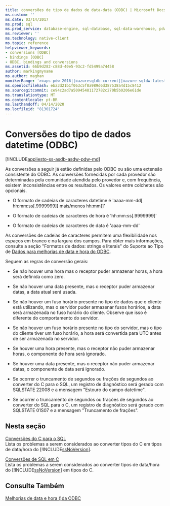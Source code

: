 ```yaml
---
title: conversões de tipo de dados de data-data (ODBC) | Microsoft Docs
ms.custom: ''
ms.date: 03/14/2017
ms.prod: sql
ms.prod_service: database-engine, sql-database, sql-data-warehouse, pdw
ms.reviewer: ''
ms.technology: native-client
ms.topic: reference
helpviewer_keywords:
- conversions [ODBC]
- bindings [ODBC]
- ODBC, bindings and conversions
ms.assetid: 66b9d282-c88d-40e5-93c2-fd5499a74458
author: markingmyname
ms.author: maghan
monikerRange: '>=aps-pdw-2016||=azuresqldb-current||=azure-sqldw-latest||>=sql-server-2016||=sqlallproducts-allversions||>=sql-server-linux-2017||=azuresqldb-mi-current'
ms.openlocfilehash: eba3d21b1f063c5f8a989d6d387538a4d15c8412
ms.sourcegitcommit: ce94c2ad7a50945481172782c270b5b0206e61de
ms.translationtype: MT
ms.contentlocale: pt-BR
ms.lasthandoff: 04/14/2020
ms.locfileid: "81301724"
---
```

# <a name="datetime-data-type-conversions-odbc"></a>Conversões do tipo de dados datetime (ODBC)
[!INCLUDE[appliesto-ss-asdb-asdw-pdw-md](../../includes/appliesto-ss-asdb-asdw-pdw-md.md)]

  As conversões a seguir já estão definidas pelo ODBC ou são uma extensão consistente do ODBC. As conversões fornecidas por cada provedor são determinadas pela comunidade atendida pelo provedor e, com frequência, existem inconsistências entre os resultados. Os valores entre colchetes são opcionais.  
  
-   O formato de cadeias de caracteres datetime é 'aaaa-mm-dd[ hh:mm:ss[.9999999][ mais/menos hh:mm]]'  
  
-   O formato de cadeias de caracteres de hora é 'hh:mm:ss[.9999999]'  
  
-   O formato de cadeias de caracteres de data é 'aaaa-mm-dd'  
  
 As conversões de cadeias de caracteres permitem uma flexibilidade nos espaços em branco e na largura dos campos. Para obter mais informações, consulte a seção "Formatos de dados: strings e literais" do Suporte ao Tipo de [Dados para melhorias de data e hora do ODBC](../../relational-databases/native-client-odbc-date-time/data-type-support-for-odbc-date-and-time-improvements.md).  
  
 Seguem as regras de conversão gerais:  
  
-   Se não houver uma hora mas o receptor puder armazenar horas, a hora será definida como zero.  
  
-   Se não houver uma data presente, mas o receptor puder armazenar datas, a data atual será usada.  
  
-   Se não houver um fuso horário presente no tipo de dados que o cliente está utilizando, mas o servidor puder armazenar fusos horários, a data será armazenada no fuso horário do cliente. Observe que isso é diferente do comportamento do servidor.  
  
-   Se não houver um fuso horário presente no tipo do servidor, mas o tipo do cliente tiver um fuso horário, a hora será convertida para UTC antes de ser armazenada no servidor.  
  
-   Se houver uma hora presente, mas o receptor não puder armazenar horas, o componente de hora será ignorado.  
  
-   Se houver uma data presente, mas o receptor não puder armazenar datas, o componente de data será ignorado.  
  
-   Se ocorrer o truncamento de segundos ou frações de segundos ao converter do C para o SQL, um registro de diagnóstico será gerado com SQLSTATE 22008 e a mensagem "Estouro do campo datetime".  
  
-   Se ocorrer o truncamento de segundos ou frações de segundos ao converter do SQL para o C, um registro de diagnóstico será gerado com SQLSTATE 01S07 e a mensagem "Truncamento de frações".  
  
## <a name="in-this-section"></a>Nesta seção  
 [Conversões do C para o SQL](../../relational-databases/native-client-odbc-date-time/datetime-data-type-conversions-from-c-to-sql.md)  
 Lista os problemas a serem considerados ao converter tipos do C em tipos de data/hora do [!INCLUDE[ssNoVersion](../../includes/ssnoversion-md.md)].  
  
 [Conversões de SQL em C](../../relational-databases/native-client-odbc-date-time/datetime-data-type-conversions-from-sql-to-c.md)  
 Lista os problemas a serem considerados ao converter tipos de data/hora do [!INCLUDE[ssNoVersion](../../includes/ssnoversion-md.md)] em tipos do C.  
  
## <a name="see-also"></a>Consulte Também  
 [Melhorias de data e hora &#40;&#41;da ODBC](../../relational-databases/native-client-odbc-date-time/date-and-time-improvements-odbc.md)  
  
  
